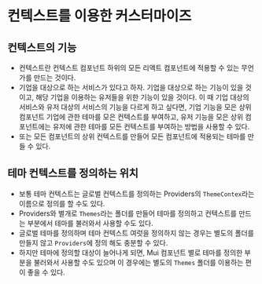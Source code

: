 # 컨텍스트를 이용한 커스터마이즈

## 컨텍스트의 기능

- 컨텍스트란 컨텍스트 컴포넌트 하위의 모든 리액트 컴포넌트에 적용할 수 있는 무언가를 만드는 것이다.
- 기업을 대상으로 하는 서비스가 있다고 하자. 기업을 대상으로 하는 기능이 있을 것이고, 해당 기업을 이용하는 유저들을 위한 기능이 있을 것이다. 이 때 기업 대상의 서비스와 유저 대상의 서비스의 기능을 다르게 하고 싶다면, 기업 기능을 모은 상위 컴포넌트 기업에 관한 테마를 모은 컨텍스트를 부여하고, 유저 기능을 모은 상위 컴포넌트에는 유저에 관한 테마를 모든 컨텍스트를 부여하는 방법을 사용할 수 있다.
- 또는 모든 컴포넌트의 상위 컨텍스트를 만들어 모든 컴포넌트에 적용되는 테마를 만들 수 있다.

## 테마 컨텍스트를 정의하는 위치

- 보통 테마 컨텍스트는 글로벌 컨텍스트를 정의하는 Providers의 `ThemeContex`라는 이름으로 정의를 할 수도 있다.
- Providers와 별개로 `Themes`라는 폴더를 만들어 테마를 정의하고 컨텍스트를 만드는 부분에서 테마를 불러와서 사용할 수도 있다.
- 글로벌 테마를 정의하며 테마 컨텍스트 여럿을 정의하지 않는 경우는 별도의 폴더를 만들지 않고 `Providers`에 정의 해도 충분할 수 있다.
- 하지만 테마에 정의할 대상이 늘어나게 되면, Mui 컴포넌트 별로 테마를 정의한 부분을 불러와서 사용할 수도 있으며 이 경우에는 별도의 `Themes` 폴더를 이용하는 편이 좋을 수 있다.
